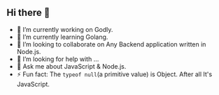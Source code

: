 ## Hi there 👋

<!--
**theharshjha/theharshjha** is a ✨ _special_ ✨ repository because its `README.md` (this file) appears on your GitHub profile.

Here are some ideas to get you started:
-->
- 🔭 I’m currently working on Godly.
- 🌱 I’m currently learning Golang.
- 👯 I’m looking to collaborate on Any Backend application written in Node.js.
- 🤔 I’m looking for help with ...
- 💬 Ask me about JavaScript & Node.js.
- ⚡ Fun fact: The `typeof null`(a primitive value) is Object. After all It's JavaScript.

